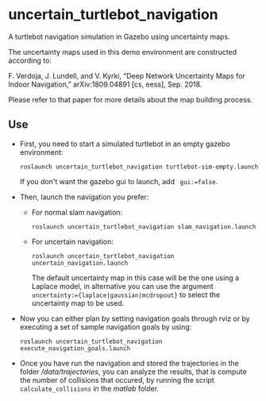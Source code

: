 # uncertain_turtlebot_navigation

A turtlebot navigation simulation in Gazebo using uncertainty maps.

The uncertainty maps used in this demo environment are constructed according to:

F. Verdoja, J. Lundell, and V. Kyrki, “Deep Network Uncertainty Maps for Indoor
Navigation,” arXiv:1809.04891 [cs, eess], Sep. 2018. 

Please refer to that paper for more details about the map building process.

## Use


*  First, you need to start a simulated turtlebot in an empty gazebo 
   environment:
   
   `roslaunch uncertain_turtlebot_navigation turtlebot-sim-empty.launch`
   
   If you don't want the gazebo gui to launch, add ` gui:=false`.

* Then, launch the navigation you prefer:
  
  * For normal slam navigation:
  
    `roslaunch uncertain_turtlebot_navigation slam_navigation.launch`

  * For uncertain navigation:
    
    `roslaunch uncertain_turtlebot_navigation uncertain_navigation.launch`
    
    The default uncertainty map in this case will be the one using a Laplace
    model, in alternative you can use the argument
    `uncertainty:={laplace|gaussian|mcdropout}` to select the uncertainty map to
    be used.

* Now you can either plan by setting navigation goals through rviz or by 
  executing a set of sample navigation goals by using:
  
  `roslaunch uncertain_turtlebot_navigation execute_navigation_goals.launch`

* Once you have run the navigation and stored the trajectories in the folder 
  */data/trajectories*, you can analyze the results, that is compute the number 
  of collisions that occured, by running the script `calculate_collisions` in 
  the *matlab* folder.
